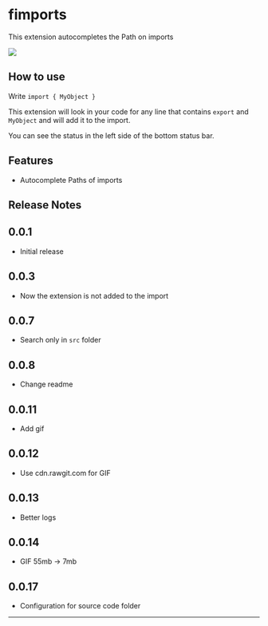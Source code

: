 # fimports

This extension autocompletes the Path on imports

![](https://github.com/kidandcat/fimports/blob/master/images/fimports.gif?raw=true)

## How to use

Write `import { MyObject }`

This extension will look in your code for any line that contains `export` and `MyObject` and will add it to the import.

You can see the status in the left side of the bottom status bar.

## Features

* Autocomplete Paths of imports

## Release Notes

## 0.0.1

* Initial release

## 0.0.3

* Now the extension is not added to the import

## 0.0.7

* Search only in `src` folder

## 0.0.8

* Change readme

## 0.0.11

* Add gif

## 0.0.12

* Use cdn.rawgit.com for GIF

## 0.0.13

* Better logs

## 0.0.14

* GIF 55mb -> 7mb

## 0.0.17

* Configuration for source code folder

---
